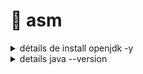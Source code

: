 # :abacus: asm
<details>
  <summary>détails de install openjdk -y</summary>
  Windows PowerShell
Copyright (C) Microsoft Corporation. Tous droits réservés.

Installez la dernière version de PowerShell pour de nouvelles fonctionnalités et améliorations ! https://aka.ms/PSWindows

PS C:\WINDOWS\system32> choco install openjdk -y
Chocolatey v2.5.1
3 validations performed. 2 success(es), 1 warning(s), and 0 error(s).

Validation Warnings:
 - A pending system reboot request has been detected, however, this is
   being ignored due to the current Chocolatey configuration.  If you
   want to halt when this occurs, then either set the global feature
   using:
     choco feature enable --name="exitOnRebootDetected"
   or pass the option --exit-when-reboot-detected.

Installing the following packages:
openjdk
By installing, you accept licenses for the packages.
Downloading package from source 'https://community.chocolatey.org/api/v2/'
Progress: Downloading openjdk 25.0.0.1... 100%

openjdk v25.0.0.1 [Approved]
openjdk package files install completed. Performing other installation steps.
Downloading openjdk 64 bit
  from 'https://download.java.net/java/GA/jdk25/bd75d5f9689641da8e1daabeccb5528b/36/GPL/openjdk-25_windows-x64_bin.zip'
Progress: 100% - Completed download of C:\Users\MCS\AppData\Local\Temp\chocolatey\openjdk\25.0.0.1\openjdk-25_windows-x64_bin.zip (211.35 MB).
Download of openjdk-25_windows-x64_bin.zip (211.35 MB) completed.
Hashes match.
Extracting C:\Users\MCS\AppData\Local\Temp\chocolatey\openjdk\25.0.0.1\openjdk-25_windows-x64_bin.zip to C:\Program Files\OpenJDK...
C:\Program Files\OpenJDK
PATH environment variable does not have C:\Program Files\OpenJDK\jdk-25\bin in it. Adding...
Environment Vars (like PATH) have changed. Close/reopen your shell to
 see the changes (or in powershell/cmd.exe just type `refreshenv`).
 The install of openjdk was successful.
  Deployed to 'C:\Program Files\OpenJDK'
Chocolatey installed 1/1 packages.
 See the log for details (C:\ProgramData\chocolatey\logs\chocolatey.log).
 </details>
 <details>
    <summary>details java --version</summary>
openjdk 25 2025-09-16
   
OpenJDK Runtime Environment (build 25+36-3489)

OpenJDK 64-Bit Server VM (build 25+36-3489, mixed mode, sharing)

 </details>
